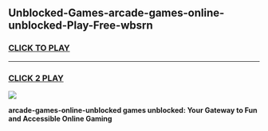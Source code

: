 
## Unblocked-Games-arcade-games-online-unblocked-Play-Free-wbsrn
<h3>
<a href="https://premium76.site?title=arcade-games-online-unblocked&ref=23A">CLICK TO PLAY</a></h3>
<hr>

<h3>
<a href="https://premium76.site?title=arcade-games-online-unblocked&ref=23A">CLICK 2 PLAY</a>
  
</h3>

<a href="https://premium76.site?title=arcade-games-online-unblocked&ref=23A"><img src="https://clearcache.store/games.png"></a>


**arcade-games-online-unblocked games unblocked: Your Gateway to Fun and Accessible Online Gaming**
